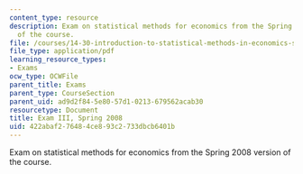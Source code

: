 ```yaml
---
content_type: resource
description: Exam on statistical methods for economics from the Spring 2008 version
  of the course.
file: /courses/14-30-introduction-to-statistical-methods-in-economics-spring-2009/422abaf276484ce893c2733dbcb6401b_MIT14_30s09_exam03_08.pdf
file_type: application/pdf
learning_resource_types:
- Exams
ocw_type: OCWFile
parent_title: Exams
parent_type: CourseSection
parent_uid: ad9d2f84-5e80-57d1-0213-679562acab30
resourcetype: Document
title: Exam III, Spring 2008
uid: 422abaf2-7648-4ce8-93c2-733dbcb6401b
---
```

Exam on statistical methods for economics from the Spring 2008 version of the course.

